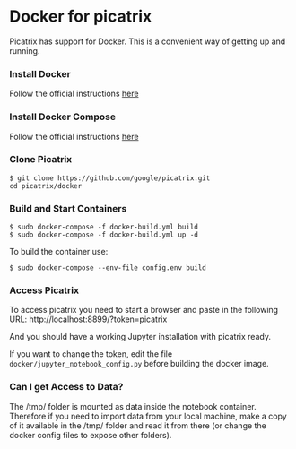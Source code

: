 # Docker for picatrix

Picatrix has support for Docker. This is a convenient way of getting up and running.

### Install Docker
Follow the official instructions [here](https://www.docker.com/community-edition)

### Install Docker Compose
Follow the official instructions [here](https://docs.docker.com/compose/install/)

### Clone Picatrix

```shell
$ git clone https://github.com/google/picatrix.git
cd picatrix/docker
```

### Build and Start Containers

```shell
$ sudo docker-compose -f docker-build.yml build
$ sudo docker-compose -f docker-build.yml up -d
```

To build the container use:

```shell
$ sudo docker-compose --env-file config.env build
```

### Access Picatrix

To access picatrix you need to start a browser and paste in the following
URL: http://localhost:8899/?token=picatrix

And you should have a working Jupyter installation with picatrix ready.

If you want to change the token, edit the file `docker/jupyter_notebook_config.py`
before building the docker image.

### Can I get Access to Data?

The /tmp/ folder is mounted as data inside the notebook container. Therefore if
you need to import data from your local machine, make a copy of it available in
the /tmp/ folder and read it from there (or change the docker config files to
expose other folders).
